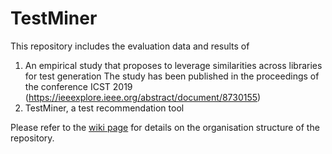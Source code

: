 # TestMiner
This repository includes the evaluation data and results of 
1) An empirical study that proposes to leverage similarities across libraries for test generation
  The study has been published in the proceedings of the conference ICST 2019 (https://ieeexplore.ieee.org/abstract/document/8730155)
2) TestMiner, a test recommendation tool

Please refer to the [wiki page](https://github.com/pag-iiitd/TestMiner/wiki) for details on the organisation structure of the repository.
